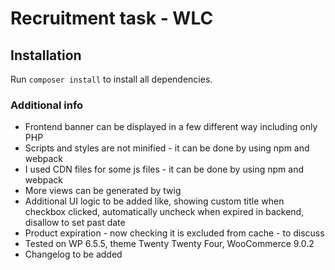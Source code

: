 # Recruitment task - WLC


## Installation

Run `composer install` to install all dependencies.

### Additional info

- Frontend banner can be displayed in a few different way including only PHP
- Scripts and styles are not minified - it can be done by using npm and webpack
- I used CDN files for some js files - it can be done by using npm and webpack
- More views can be generated by twig
- Additional UI logic to be added like, showing custom title when checkbox clicked, automatically uncheck when expired in backend, disallow to set past date
- Product expiration - now checking it is excluded from cache - to discuss
- Tested on WP 6.5.5, theme Twenty Twenty Four, WooCommerce 9.0.2
- Changelog to be added